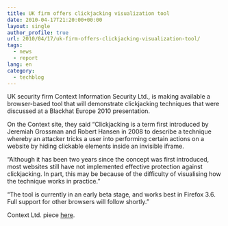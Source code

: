 ```yaml
---
title: UK firm offers clickjacking visualization tool
date: 2010-04-17T21:20:00+00:00
layout: single
author_profile: true
url: 2010/04/17/uk-firm-offers-clickjacking-visualization-tool/
tags:
  - news
  - report
lang: en
category: 
  - techblog
---
```

UK security firm Context Information Security Ltd., is making available a browser-based tool that will demonstrate clickjacking techniques that were discussed at a Blackhat Europe 2010 presentation.

On the Context site, they said “Clickjacking is a term first introduced by Jeremiah Grossman and Robert Hansen in 2008 to describe a technique whereby an attacker tricks a user into performing certain actions on a website by hiding clickable elements inside an invisible iframe.

“Although it has been two years since the concept was first introduced, most websites still have not implemented effective protection against clickjacking. In part, this may be because of the difficulty of visualising how the technique works in practice.”

“The tool is currently in an early beta stage, and works best in Firefox 3.6. Full support for other browsers will follow shortly.”

Context Ltd. piece [here](http://www.contextis.co.uk/resources/tools/clickjacking-tool/).